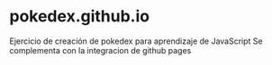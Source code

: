# pokedex.github.io
Ejercicio de creación de pokedex para aprendizaje de JavaScript
Se complementa con la integracion de github pages
